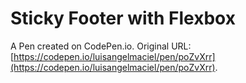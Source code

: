 # Sticky Footer with Flexbox

A Pen created on CodePen.io. Original URL: [https://codepen.io/luisangelmaciel/pen/poZvXrr](https://codepen.io/luisangelmaciel/pen/poZvXrr).

